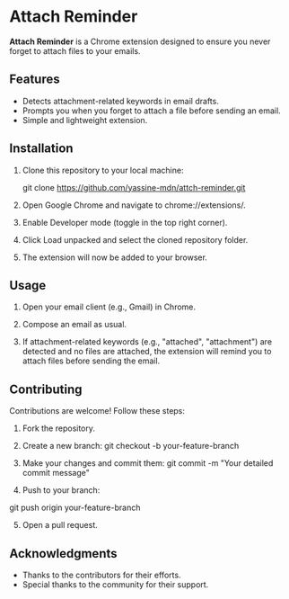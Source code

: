 # Attach Reminder

**Attach Reminder** is a Chrome extension designed to ensure you never forget to attach files to your emails.

## Features

- Detects attachment-related keywords in email drafts.
- Prompts you when you forget to attach a file before sending an email.
- Simple and lightweight extension.

## Installation

1. Clone this repository to your local machine:
   
   git clone https://github.com/yassine-mdn/attch-reminder.git


2. Open Google Chrome and navigate to chrome://extensions/.

3. Enable Developer mode (toggle in the top right corner).

4. Click Load unpacked and select the cloned repository folder.

5. The extension will now be added to your browser.

## Usage

1. Open your email client (e.g., Gmail) in Chrome.

2. Compose an email as usual.

3. If attachment-related keywords (e.g., "attached", "attachment") are detected and no files are attached, the extension will remind you to attach files before sending the email.

## Contributing

Contributions are welcome! Follow these steps:

1. Fork the repository.

2. Create a new branch:
   git checkout -b your-feature-branch

3. Make your changes and commit them:
git commit -m "Your detailed commit message"

4. Push to your branch:

git push origin your-feature-branch

5. Open a pull request.

## Acknowledgments

- Thanks to the contributors for their efforts.
- Special thanks to the community for their support.


